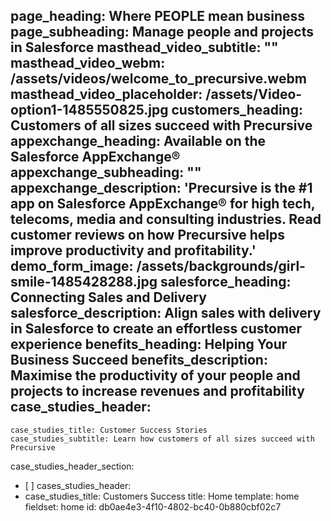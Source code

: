 page_heading: Where PEOPLE mean business
page_subheading: Manage people and projects in Salesforce
masthead_video_subtitle: ""
masthead_video_webm: /assets/videos/welcome_to_precursive.webm
masthead_video_placeholder: /assets/Video-option1-1485550825.jpg
customers_heading: Customers of all sizes succeed with Precursive
appexchange_heading: Available on the Salesforce AppExchange®
appexchange_subheading: ""
appexchange_description: 'Precursive is the #1 app on Salesforce AppExchange® for high tech, telecoms, media and consulting industries. Read customer reviews on how Precursive helps improve productivity and profitability.'
demo_form_image: /assets/backgrounds/girl-smile-1485428288.jpg
salesforce_heading: Connecting Sales and Delivery
salesforce_description: Align sales with delivery in Salesforce to create an effortless customer experience
benefits_heading: Helping Your Business Succeed
benefits_description: Maximise the productivity of your people and projects to increase revenues and profitability
case_studies_header:
  - 
    case_studies_title: Customer Success Stories
    case_studies_subtitle: Learn how customers of all sizes succeed with Precursive
case_studies_header_section:
  - [ ]
cases_studies_header:
  - 
    case_studies_title: Customers Success
title: Home
template: home
fieldset: home
id: db0ae4e3-4f10-4802-bc40-0b880cbf02c7
